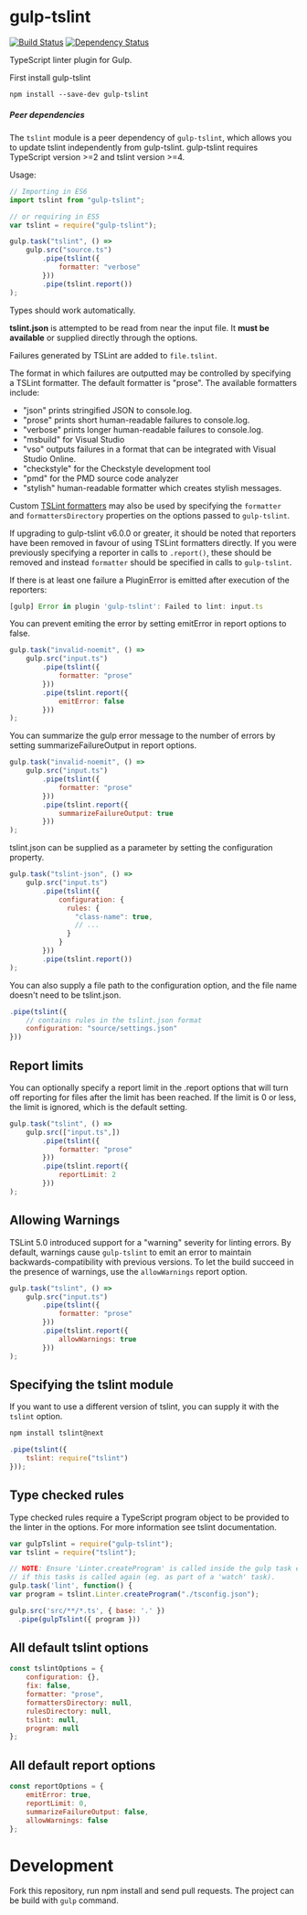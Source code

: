 gulp-tslint
===========

[![Build Status](https://travis-ci.org/panuhorsmalahti/gulp-tslint.svg?branch=master)](https://travis-ci.org/panuhorsmalahti/gulp-tslint)
[![Dependency Status](https://david-dm.org/panuhorsmalahti/gulp-tslint.svg)](https://david-dm.org/panuhorsmalahti/gulp-tslint)

TypeScript linter plugin for Gulp.


First install gulp-tslint
```shell
npm install --save-dev gulp-tslint
```

##### Peer dependencies

The `tslint` module is a peer dependency of `gulp-tslint`, which allows you to update tslint independently from gulp-tslint. gulp-tslint requires TypeScript version >=2 and tslint version >=4.

Usage:
```javascript
// Importing in ES6
import tslint from "gulp-tslint";

// or requiring in ES5
var tslint = require("gulp-tslint");

gulp.task("tslint", () =>
    gulp.src("source.ts")
        .pipe(tslint({
            formatter: "verbose"
        }))
        .pipe(tslint.report())
);
```

Types should work automatically.

**tslint.json** is attempted to be read from near the input file.
It **must be available** or supplied directly through the options.

Failures generated by TSLint are added to `file.tslint`.

The format in which failures are outputted may be controlled by specifying a TSLint formatter.
The default formatter is "prose".
The available formatters include:

* "json" prints stringified JSON to console.log.
* "prose" prints short human-readable failures to console.log.
* "verbose" prints longer human-readable failures to console.log.
* "msbuild" for Visual Studio
* "vso" outputs failures in a format that can be integrated with Visual Studio Online.
* "checkstyle" for the Checkstyle development tool
* "pmd" for the PMD source code analyzer
* "stylish" human-readable formatter which creates stylish messages.

Custom [TSLint formatters](https://palantir.github.io/tslint/develop/custom-formatters/) may also be
used by specifying the `formatter` and `formattersDirectory` properties on the options passed to
`gulp-tslint`.

If upgrading to gulp-tslint v6.0.0 or greater, it should be noted that reporters have been removed
in favour of using TSLint formatters directly. If you were previously specifying a reporter in calls
to `.report()`, these should be removed and instead `formatter` should be specified in calls to
`gulp-tslint`.

If there is at least one failure a PluginError is emitted after execution of the reporters:
```javascript
[gulp] Error in plugin 'gulp-tslint': Failed to lint: input.ts
```

You can prevent emiting the error by setting emitError in report options to false.

```javascript
gulp.task("invalid-noemit", () =>
    gulp.src("input.ts")
        .pipe(tslint({
            formatter: "prose"
        }))
        .pipe(tslint.report({
            emitError: false
        }))
);
```

You can summarize the gulp error message to the number of errors by setting summarizeFailureOutput in report options.

```javascript
gulp.task("invalid-noemit", () =>
    gulp.src("input.ts")
        .pipe(tslint({
            formatter: "prose"
        }))
        .pipe(tslint.report({
            summarizeFailureOutput: true
        }))
);
```

tslint.json can be supplied as a parameter by setting the configuration property.
```javascript
gulp.task("tslint-json", () =>
    gulp.src("input.ts")
        .pipe(tslint({
            configuration: {
              rules: {
                "class-name": true,
                // ...
              }
            }
        }))
        .pipe(tslint.report())
);
```

You can also supply a file path to the configuration option, and the file name
doesn't need to be tslint.json.

```javascript
.pipe(tslint({
    // contains rules in the tslint.json format
    configuration: "source/settings.json"
}))
```

Report limits
-------------

You can optionally specify a report limit in the .report options that will turn off reporting for files after the limit has been reached. If the limit is 0 or less, the limit is ignored, which is the default setting.

```javascript
gulp.task("tslint", () =>
    gulp.src(["input.ts",])
        .pipe(tslint({
            formatter: "prose"
        }))
        .pipe(tslint.report({
            reportLimit: 2
        }))
);
```

Allowing Warnings
-----------------

TSLint 5.0 introduced support for a "warning" severity for linting errors.  By default, warnings cause `gulp-tslint` to emit an error to maintain backwards-compatibility with previous versions.  To let the build succeed in the presence of warnings, use the `allowWarnings` report option.

```javascript
gulp.task("tslint", () =>
    gulp.src("input.ts")
        .pipe(tslint({
            formatter: "prose"
        }))
        .pipe(tslint.report({
            allowWarnings: true
        }))
);
```

Specifying the tslint module
----------------------------

If you want to use a different version of tslint, you can supply it with the `tslint` option.

```bash
npm install tslint@next
```

```javascript
.pipe(tslint({
    tslint: require("tslint")
}));
```

Type checked rules
------------------

Type checked rules require a TypeScript program object to be provided to the linter in the options. For more information see tslint documentation.

```javascript
var gulpTslint = require("gulp-tslint");
var tslint = require("tslint");

// NOTE: Ensure 'Linter.createProgram' is called inside the gulp task else the contents of the files will be cached
// if this tasks is called again (eg. as part of a 'watch' task).
gulp.task('lint', function() {
var program = tslint.Linter.createProgram("./tsconfig.json");

gulp.src('src/**/*.ts', { base: '.' })
  .pipe(gulpTslint({ program }))
```

All default tslint options
--------------------------

```javascript
const tslintOptions = {
    configuration: {},
    fix: false,
    formatter: "prose",
    formattersDirectory: null,
    rulesDirectory: null,
    tslint: null,
    program: null
};
```

All default report options
--------------------------

```javascript
const reportOptions = {
    emitError: true,
    reportLimit: 0,
    summarizeFailureOutput: false,
    allowWarnings: false
};
```

Development
===========

Fork this repository, run npm install and send pull requests. The project can be build with ``gulp`` command.
